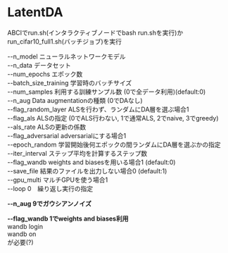 # LatentDA

ABCIでrun.sh(インタラクティブノードでbash run.shを実行)かrun_cifar10_full1.sh(バッチジョブ)を実行  
  
--n_model ニューラルネットワークモデル   
--n_data データセット  
--num_epochs エポック数  
--batch_size_training 学習時のバッチサイズ  
--num_samples 利用する訓練サンプル数 (0で全データ利用)(default:0)  
--n_aug Data augmentationの種類 (0でDAなし)  
--flag_random_layer ALSを行わず、ランダムにDA層を選ぶ場合1  
--flag_als ALSの指定 (0でALS行わない, 1で通常ALS, 2でnaive, 3でgreedy)  
--als_rate ALSの更新の係数  
--flag_adversarial adversarialにする場合1  
--epoch_random 学習開始後何エポックの間ランダムにDA層を選ぶかの指定  
--iter_interval ステップ平均を計算するステップ数  
--flag_wandb weights and biasesを用いる場合1 (default:0)  
--save_file 結果のファイルを出力しない場合0 (default:1)  
--gpu_multi マルチGPUを使う場合1  
--loop 0　繰り返し実行の指定  
  
  
**--n_aug 9でガウシアンノイズ</span>**  
  
**--flag_wandb 1でweights and biases利用**  
wandb login  
wandb on  
が必要(?)  
